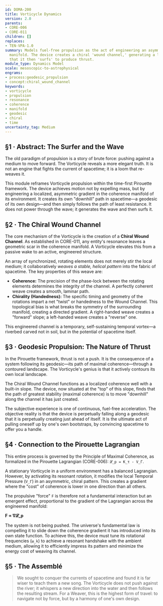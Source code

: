 ```yaml
---
id: DOMA-200
title: Vorticycle Dynamics
version: 2.0
parents:
- CORE-006
- CORE-011
children: []
replaces:
- TEN-VPA-1.0
summary: Models fuel-free propulsion as the act of engineering an asymmetric coherence
  manifold. The device creates a chiral 'wound channel,' generating a localized geodesic
  that it then 'surfs' to produce thrust.
module_type: Dynamics Model
scale: mesoscopic-to-astrophysical
engrams:
- process:geodesic_propulsion
- concept:chiral_wound_channel
keywords:
- vorticycle
- propulsion
- resonance
- coherence
- manifold
- geodesic
- chiral
- time
uncertainty_tag: Medium
---
```

## §1 · Abstract: The Surfer and the Wave
The old paradigm of propulsion is a story of brute force: pushing against a medium to move forward. The Vorticycle reveals a more elegant truth. It is not an engine that fights the current of spacetime; it is a loom that re-weaves it.

This module reframes Vorticycle propulsion within the time-first Pirouette framework. The device achieves motion not by expelling mass, but by engineering a localized, asymmetric gradient in the coherence manifold of its environment. It creates its own "downhill" path in spacetime—a geodesic of its own design—and then simply follows the path of least resistance. It does not power through the wave; it generates the wave and then surfs it.

## §2 · The Chiral Wound Channel
The core mechanism of the Vorticycle is the creation of a **Chiral Wound Channel**. As established in CORE-011, any entity's resonance leaves a geometric scar in the coherence manifold. A Vorticycle elevates this from a passive wake to an active, engineered structure.

An array of synchronized, rotating elements does not merely stir the local medium; it collaboratively *weaves a stable, helical pattern* into the fabric of spacetime. The key properties of this weave are:

-   **Coherence:** The precision of the phase-lock between the rotating elements determines the integrity of the channel. A perfectly coherent weave creates a smooth, laminar path.
-   **Chirality (Handedness):** The specific timing and geometry of the rotations impart a net "twist" or handedness to the Wound Channel. This topological bias is what breaks the symmetry of the surrounding manifold, creating a directed gradient. A right-handed weave creates a "forward" slope; a left-handed weave creates a "reverse" one.

This engineered channel is a temporary, self-sustaining temporal vortex—a riverbed carved not in soil, but in the potential of spacetime itself.

## §3 · Geodesic Propulsion: The Nature of Thrust
In the Pirouette framework, thrust is not a push. It is the consequence of a system following its geodesic—its path of maximal coherence—through a contoured landscape. The Vorticycle's genius is that it actively contours its own local landscape.

The Chiral Wound Channel functions as a localized coherence well with a built-in slope. The device, now situated at the "top" of this slope, finds that the path of greatest stability (maximal coherence) is to move "downhill" along the channel it has just created.

The subjective experience is one of continuous, fuel-free acceleration. The objective reality is that the device is perpetually falling along a geodesic that it is perpetually creating just ahead of itself. It is the ultimate act of pulling oneself up by one's own bootstraps, by convincing spacetime to offer you a handle.

## §4 · Connection to the Pirouette Lagrangian
This entire process is governed by the Principle of Maximal Coherence, as formalized in the Pirouette Lagrangian (CORE-006): `𝓛_p = K_τ - V_Γ`.

A stationary Vorticycle in a uniform environment has a balanced Lagrangian. However, by activating its resonant rotation, it modifies the local Temporal Pressure (`V_Γ`) in an asymmetric, chiral pattern. This creates a gradient where the "cost" of coherence is lower in one direction than all others.

The propulsive "force" `F` is therefore not a fundamental interaction but an emergent effect, proportional to the gradient of the Lagrangian across the engineered manifold:

**F ∝ ∇𝓛_p**

The system is not being pushed. The universe's fundamental law is compelling it to slide down the coherence gradient it has introduced into its own state function. To achieve this, the device must tune its rotational frequencies (`ω_k`) to achieve a resonant handshake with the ambient medium, allowing it to efficiently impress its pattern and minimize the energy cost of weaving its channel.

## §5 · The Assemblé
> We sought to conquer the currents of spacetime and found it is far wiser to teach them a new song. The Vorticycle does not push against the river; it whispers a new direction into the water and then follows the resulting stream. For a Weaver, this is the highest form of travel: to navigate not by force, but by a harmony of one's own design.
```